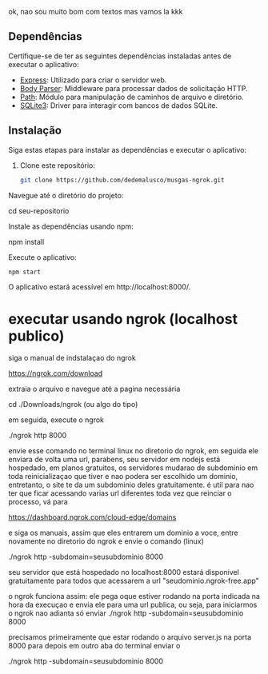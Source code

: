 ok, nao sou muito bom com textos mas vamos la kkk

## Dependências

Certifique-se de ter as seguintes dependências instaladas antes de executar o aplicativo:

- [Express](https://www.npmjs.com/package/express): Utilizado para criar o servidor web.
- [Body Parser](https://www.npmjs.com/package/body-parser): Middleware para processar dados de solicitação HTTP.
- [Path](https://nodejs.org/api/path.html): Módulo para manipulação de caminhos de arquivo e diretório.
- [SQLite3](https://www.npmjs.com/package/sqlite3): Driver para interagir com bancos de dados SQLite.

## Instalação

Siga estas etapas para instalar as dependências e executar o aplicativo:

1. Clone este repositório:

   ```bash
   git clone https://github.com/dedemalusco/musgas-ngrok.git
   
Navegue até o diretório do projeto:



cd seu-repositorio

Instale as dependências usando npm:

npm install

Execute o aplicativo:

    npm start

O aplicativo estará acessível em http://localhost:8000/.

# executar usando ngrok (localhost publico)

siga o manual de indstalaçao do ngrok 

https://ngrok.com/download

extraia o arquivo e navegue até a pagina necessária

cd ./Downloads/ngrok (ou algo do tipo)

em seguida, execute o ngrok

./ngrok http 8000

envie esse comando no terminal linux no diretorio do ngrok, em seguida ele enviara de volta uma url, parabens, seu servidor em nodejs está hospedado, em planos gratuitos, os servidores mudarao de subdominio em toda reinicializaçao que tiver e nao podera ser escolhido um dominio, entretanto, o site te da um subdominio deles gratuitamente. é util para nao ter que ficar acessando varias url diferentes toda vez que reinciar o processo, vá para

https://dashboard.ngrok.com/cloud-edge/domains

e siga os manuais, assim que eles entrarem um dominio a voce, entre novamente no diretorio do ngrok e envie o comando (linux)

./ngrok http -subdomain=seusubdominio 8000

seu servidor que está hospedado no localhost:8000 estará disponivel gratuitamente para todos que acessarem a url "seudominio.ngrok-free.app"

o ngrok funciona assim: ele pega oque estiver rodando na porta indicada na hora da execuçao e envia ele para uma url publica, ou seja, para iniciarmos o ngrok nao adianta só enviar 
./ngrok http -subdomain=seusubdominio 8000

precisamos primeiramente que estar rodando o arquivo server.js na porta 8000 para depois em outro aba do terminal enviar o 

./ngrok http -subdomain=seusubdominio 8000
